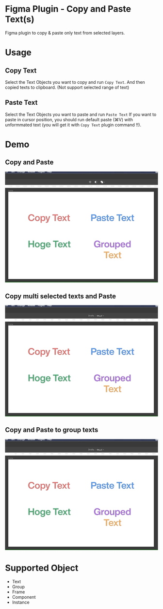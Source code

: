 # Figma Plugin - Copy and Paste Text(s)
Figma plugin to copy &amp; paste only text from selected layers.

# Usage
## Copy Text
Select the Text Objects you want to copy and run `Copy Text`.
And then copied texts to clipboard.
(Not support selected range of text)

## Paste Text
Select the Text Objects you want to paste and run `Paste Text`
If you want to paste in cursor position, you should run default paste (⌘V) with unformmated text (you will get it with `Copy Text` plugin command !!).

# Demo
## Copy and Paste
![Copy and Paste](images/demo-copy_and_paste.gif)

## Copy multi selected texts and Paste
![Copy and Paste](images/demo-copy_multi_texts_and_paste.gif)

## Copy and Paste to group texts
![Copy and Paste](images/demo-copy_and_group_texts.gif)

# Supported Object
- Text
- Group
- Frame
- Component
- Instance